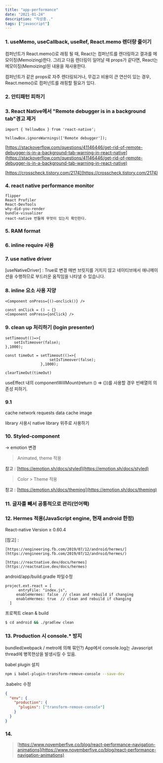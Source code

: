 ```yaml
---
title: "app-performance"
date: "2021-01-24"
description: "작성중..︎"
tags: ["javascript"]
---
```


### 1. useMemo, useCallback, useRef, React.memo 렌더량 줄이기

컴퍼넌트가 React.memo()로 래핑 될 때, React는 컴퍼넌트를 렌더링하고 결과를 메모이징(Memoizing)한다. 그리고 다음 렌더링이 일어날 때 props가 같다면, React는 메모이징(Memoizing)된 내용을 재사용한다.

컴퍼넌트가 같은 props로 자주 렌더링되거나, 무겁고 비용이 큰 연산이 있는 경우, React.memo()로 컴퍼넌트를 래핑할 필요가 있다.

### 2. 안티패턴 피하기

### 3. React Native에서 "Remote debugger is in a background tab"경고 제거

```
import { YellowBox } from 'react-native';

YellowBox.ignoreWarnings(['Remote debugger']);
```

[https://stackoverflow.com/questions/41146446/get-rid-of-remote-debugger-is-in-a-background-tab-warning-in-react-native](https://stackoverflow.com/questions/41146446/get-rid-of-remote-debugger-is-in-a-background-tab-warning-in-react-native)

[https://crosscheck.tistory.com/2174](https://crosscheck.tistory.com/2174)

### 4. react native performance monitor
````
flipper
React Profiler
React-DevTools
why-did-you-render
bundle-visualizer
react-native 번들에 무엇이 있는지 확인한다.  
````


### 5. RAM format


### 6. inline require 사용


### 7. use native driver

[useNativeDriver] : True로 변경
매번 브릿지를 거치지 않고 네이티브에서 애니메이션을 수행하므로 부드러운 움직임을 나타낼 수 있습니다.


### 8. inline 요소 사용 지양
````
<Component onPress={()⇒onclick()} />

const onClick = () ⇒ {}
<Component onPress={onClick} />

````

### 9. clean up 처리하기 (login presenter)

````
setTimeout(()=>{
    setIsTimeover(false);
},1000);
````

````
const timeOut = setTimeout(()=>{
                    setIsTimeover(false);
                },1000);

clearTimeOut(timeOut)
````

useEffect 내의 componentWillMount(return () => {})를 사용할 경우 빈배열의 의존성 피하기.


### 9.1

cache network requests data
cache image

library 사용시 native library 위주로 사용하기

### 10. Styled-component

-> emotion 변경 

  > Animated, theme 적용

 참고 : [https://emotion.sh/docs/styled](https://emotion.sh/docs/styled)

  > Color > Theme 적용

  참고 : [https://emotion.sh/docs/theming](https://emotion.sh/docs/theming)


### 11. 글자를 빼서 공통적으로 관리(언어팩)


### 12. Hermes 적용(JavaScript engine, 현재 android 한정)

React-native Version ≥ 0.60.4

[참고] : 

    [https://engineering.fb.com/2019/07/12/android/hermes/](https://engineering.fb.com/2019/07/12/android/hermes/)

    [https://reactnative.dev/docs/hermes](https://reactnative.dev/docs/hermes)

android/app/build.gradle 파일수정

```
project.ext.react = [
      entryFile: "index.js",
     enableHermes: false  // clean and rebuild if changing
     enableHermes: true  // clean and rebuild if changing
  ]
```

프로젝트 clean & build

```bash
$ cd android && ./gradlew clean
```

### 13. Production 시 console.* 방지

bundled(webpack / metro에 의해 묶인?) App에서 console.log는 Javascript thread에 병목현상을 발생시킬 수 있음.

babel plugin 설치

```bash
npm i babel-plugin-transform-remove-console --save-dev
```

.babelrc 수정

```json
{
  "env": {
    "production": {
      "plugins": ["transform-remove-console"]
    }
  }
}
```

### 14.
> [https://www.novemberfive.co/blog/react-performance-navigation-animations](https://www.novemberfive.co/blog/react-performance-navigation-animations)
